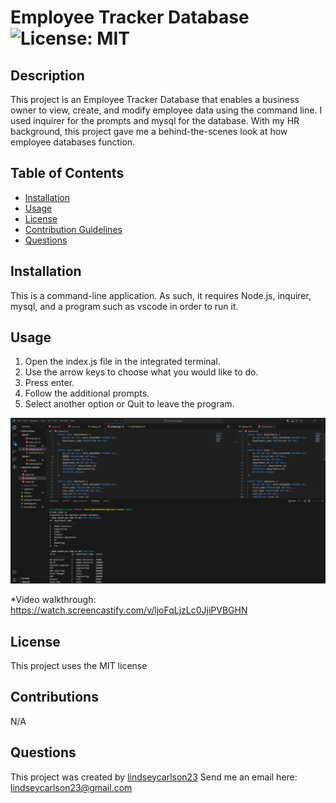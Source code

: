 
  # Employee Tracker Database ![License: MIT](https://img.shields.io/badge/License-MIT-purple.svg)
  
  ## Description
  
  This project is an Employee Tracker Database that enables a business owner to view, create, and modify employee data using the command line. I used inquirer for the prompts and mysql for the database. With my HR background, this project gave me a behind-the-scenes look at how employee databases function.
  
  ## Table of Contents
  
  * [Installation](#installation)
  * [Usage](#usage)
  * [License](#license)
  * [Contribution Guidelines](#contributions)
  * [Questions](#questions)
  
  ## Installation
  
  This is a command-line application. As such, it requires Node.js, inquirer, mysql, and a program such as vscode in order to run it.
  
  ## Usage
  
  1. Open the index.js file in the integrated terminal. 
  2. Use the arrow keys to choose what you would like to do. 
  3. Press enter. 
  4. Follow the additional prompts. 
  5. Select another option or Quit to leave the program.

  ![Alt text](image.png)

  *Video walkthrough: https://watch.screencastify.com/v/ljoFqLjzLc0JjiPVBGHN
  
  ## License
    
  This project uses the MIT license
    
  
  ## Contributions
  
  N/A
  
  ## Questions
  This project was created by [lindseycarlson23](https://github.com/lindseycarlson23)
  Send me an email here: lindseycarlson23@gmail.com
  